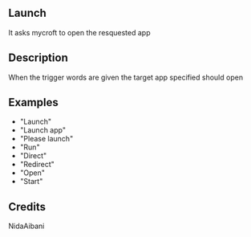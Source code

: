 ## Launch
It asks mycroft to open the resquested app

## Description
When the trigger words are given the target app specified should open

## Examples
 - "Launch"
 - "Launch app"
 - "Please launch"
 - "Run"
 - "Direct"
 - "Redirect"
 - "Open"
 - "Start"


## Credits
NidaAibani



